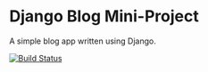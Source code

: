 # Django Blog Mini-Project

A simple blog app written using Django.

[![Build Status](https://travis-ci.org/Deirdre18/ecommerce-django-app.svg?branch=master)](https://travis-ci.org/Deirdre18/ecommerce-django-app)
